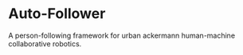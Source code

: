 # Auto-Follower
A person-following framework for urban ackermann human-machine collaborative robotics.

